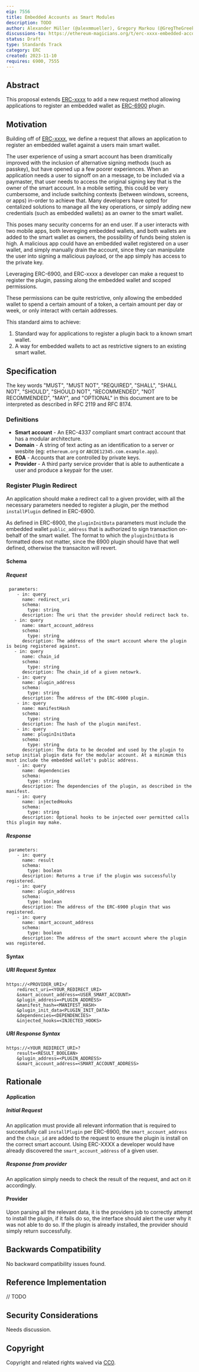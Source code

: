 ```yaml
---
eip: 7556
title: Embedded Accounts as Smart Modules
description: TODO
author: Alexander Müller (@alexmmueller), Gregory Markou (@GregTheGreek)
discussions-to: https://ethereum-magicians.org/t/erc-xxxx-embedded-accounts-as-smart-modules
status: Draft
type: Standards Track
category: ERC
created: 2023-11-10
requires: 6900, 7555
---
```


## Abstract
This proposal extends [ERC-xxxx](./ERC-xxxx) to add a new request method allowing applications to register an embedded wallet as [ERC-6900](./ERC-6900) plugin.

## Motivation
Building off of [ERC-xxxx](./ERC-xxxx), we define a request that allows an application to register an embedded wallet against a users main smart wallet.

The user experience of using a smart account has been dramitically improved with the inclusion of alternative signing methods (such as passkey), but have opened up a few poorer experiences. When an application needs a user to signoff on an a message, to be included via a paymaster, that user needs to access the original signing key that is the owner of the smart account. In a mobile setting, this could be very cumbersome, and include switching contexts (between windows, screens, or apps) in-order to achieve that. Many developers have opted for centalized solutions to manage all the key operations, or simply adding new credentials (such as embedded wallets) as an owner to the smart wallet.

This poses many security concerns for an end user. If a user interacts with two mobile apps, both levereging embedded wallets, and both wallets are added to the smart wallet as owners, the possibility of funds being stolen is high. A malicious app could have an embedded wallet registered on a user wallet, and simply manually drain the account, since they can manipulate the user into signing a malicious payload, or the app simply has access to the private key.

Leveraging ERC-6900, and ERC-xxxx a developer can make a request to register the plugin, passing along the embedded wallet and scoped permissions. 

These permissions can be quite restrictive, only allowing the embedded wallet to spend a certain amount of a token, a certain amount per day or week, or only interact with certain addresses.

This standard aims to achieve:
1. Standard way for applications to register a plugin back to a known smart wallet.
2. A way for embedded wallets to act as restrictive signers to an existing smart wallet.

## Specification
The key words "MUST", "MUST NOT", "REQUIRED", "SHALL", "SHALL NOT", "SHOULD", "SHOULD NOT", "RECOMMENDED", "NOT RECOMMENDED", "MAY", and "OPTIONAL" in this document are to be interpreted as described in RFC 2119 and RFC 8174.

### Definitions
- **Smart account** - An ERC-4337 compliant smart contract account that has a modular architecture.
- **Domain** - A string of text acting as an identification to a server or wesbite (eg: `ethereum.org` or `ABCDE12345.com.example.app`).
- **EOA** - Accounts that are controlled by private keys.
- **Provider** - A third party service provider that is able to authenticate a user and produce a keypair for the user.

### Register Plugin Redirect
An application should make a redirect call to a given provider, with all the necessary parameters needed to register a plugin, per the method `installPlugin` defined in ERC-6900.

As defined in ERC-6900, the `pluginInitData` parameters must include the embedded wallet `public_address` that is authorized to sign transaction on-behalf of the smart wallet. The format to which the `pluginInitData` is formatted does not matter, since the 6900 plugin should have that well defined, otherwise the transaciton will revert.

#### Schema
##### Request
```=
 parameters:
    - in: query
      name: redirect_uri
      schema:
        type: string
      description: The uri that the provider should redirect back to.
   - in: query
      name: smart_account_address
      schema:
        type: string
      description: The address of the smart account where the plugin is being registered against.
   - in: query
      name: chain_id
      schema:
        type: string
      description: The chain_id of a given netowrk.
    - in: query
      name: plugin_address
      schema:
        type: string
      description: The address of the ERC-6900 plugin.
    - in: query
      name: manifestHash
      schema:
        type: string
      description: The hash of the plugin manifest.
    - in: query
      name: pluginInitData
      schema:
        type: string
      description: The data to be decoded and used by the plugin to setup initial plugin data for the modular account. At a minimum this must include the embedded wallet's public address.
    - in: query
      name: dependencies
      schema:
        type: string
      description: The dependencies of the plugin, as described in the manifest.
    - in: query
      name: injectedHooks
      schema:
        type: string
      description: Optional hooks to be injected over permitted calls this plugin may make.
```

##### Response
```=
 parameters:
    - in: query
      name: result
      schema:
        type: boolean
      description: Returns a true if the plugin was successfully registered.
    - in: query
      name: plugin_address
      schema:
        type: boolean
      description: The address of the ERC-6900 plugin that was registered.
    - in: query
      name: smart_account_address
      schema:
        type: boolean
      description: The address of the smart account where the plugin was registered.
```

#### Syntax
##### URI Request Syntax
```=
https://<PROVIDER_URI>/
    redirect_uri=<YOUR_REDIRECT_URI>
    &smart_account_address=<USER_SMART_ACCOUNT>
    &plugin_address=<PLUGIN_ADDRESS>
    &manifest_hash=<MANIFEST_HASH>
    &plugin_init_data<PLUGIN_INIT_DATA>
    &dependencies=<DEPENDENCIES>
    &injected_hooks=<INJECTED_HOOKS>
```

##### URI Response Syntax
```=
https://<YOUR_REDIRECT_URI>?
    result=<RESULT_BOOLEAN>
    &plugin_address=<PLUGIN_ADDRESS>
    &smart_account_address=<SMART_ACCOUNT_ADDRESS>
```

## Rationale
#### Application
##### Initial Request
An application must provide all relevant information that is required to successfully call `installPlugin` per ERC-6900, the `smart_account_address` and the `chain_id` are added to the request to ensure the plugin is install on the correct smart account. Using ERC-XXXX a developer would have already discovered the `smart_account_address` of a given user.

##### Response from provider
An application simply needs to check the result of the request, and act on it accordingly.

#### Provider
Upon parsing all the relevant data, it is the providers job to correctly attempt to install the plugin, if it fails do so, the interface should alert the user why it was not able to do so. If the plugin is already installed, the provider should simply return successfully.

## Backwards Compatibility

No backward compatibility issues found.

## Reference Implementation
// TODO

## Security Considerations

Needs discussion.

## Copyright

Copyright and related rights waived via [CC0](../LICENSE.md).